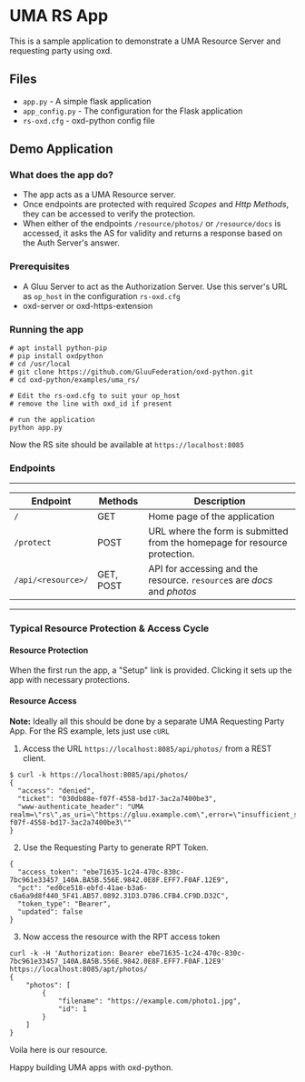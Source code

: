 # UMA RS App

This is a sample application to demonstrate a UMA Resource Server
and requesting party using oxd.

## Files

* `app.py` - A simple flask application
* `app_config.py` - The configuration for the Flask application
* `rs-oxd.cfg` - oxd-python config file

## Demo Application

### What does the app do?

* The app acts as a UMA Resource server.
* Once endpoints are protected with required *Scopes* and *Http Methods*, they can be accessed to verify the protection.
* When either of the endpoints `/resource/photos/` or `/resource/docs` is accessed, it asks the AS for validity and returns a response based on the Auth Server's answer.

### Prerequisites

* A Gluu Server to act as the Authorization Server. Use this server's URL
as `op_host` in the configuration `rs-oxd.cfg`
* oxd-server or oxd-https-extension

### Running the app

```
# apt install python-pip
# pip install oxdpython
# cd /usr/local
# git clone https://github.com/GluuFederation/oxd-python.git
# cd oxd-python/examples/uma_rs/

# Edit the rs-oxd.cfg to suit your op_host
# remove the line with oxd_id if present

# run the application
python app.py
```

Now the RS site should be available at `https://localhost:8085`

### Endpoints

-----------------------------------------------------
|  Endpoint  | Methods           | Description      |
|------------|-------------------|------------------|
| `/`        | GET               | Home page of the application |
| `/protect` | POST              | URL where the form is submitted from the homepage for resource protection. |
| `/api/<resource>/` | GET, POST | API for accessing and the resource. `resource`s are *docs* and *photos* |
-------------------------------------------------------------


### Typical Resource Protection & Access Cycle

#### Resource Protection

When the first run the app, a "Setup" link is provided. Clicking it sets up the app with necessary protections.


#### Resource Access

**Note:** Ideally all this should be done by a separate UMA Requesting Party App. For the RS example, lets just use `cURL`

1. Access the URL `https://localhost:8085/api/photos/` from a REST client.
```
$ curl -k https://localhost:8085/api/photos/
{
  "access": "denied",
  "ticket": "030db88e-f07f-4558-bd17-3ac2a7400be3",
  "www-authenticate_header": "UMA realm=\"rs\",as_uri=\"https://gluu.example.com\",error=\"insufficient_scope\",ticket=\"030db88e-f07f-4558-bd17-3ac2a7400be3\""
}
```
2. Use the Requesting Party to generate RPT Token.
```
{
  "access_token": "ebe71635-1c24-470c-830c-7bc961e33457_140A.BA5B.556E.9842.0E8F.EFF7.F0AF.12E9",
  "pct": "ed0ce518-ebfd-41ae-b3a6-c6a6a9d8f440_5F41.AB57.0892.31D3.D786.CFB4.CF9D.D32C",
  "token_type": "Bearer",
  "updated": false
}
```
3. Now access the resource with the RPT access token
```
curl -k -H 'Authorization: Bearer ebe71635-1c24-470c-830c-7bc961e33457_140A.BA5B.556E.9842.0E8F.EFF7.F0AF.12E9' https://localhost:8085/apt/photos/
{
    "photos": [
        {
            "filename": "https://example.com/photo1.jpg",
            "id": 1
        }
    ]
}
```
Voila here is our resource.

Happy building UMA apps with oxd-python.
